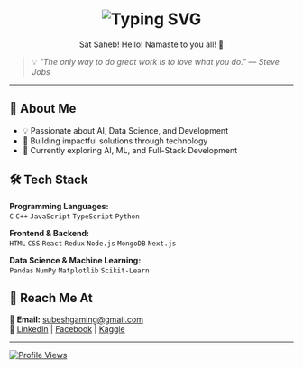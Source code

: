 <h1 align="center">
  <img src="https://readme-typing-svg.demolab.com?font=Fira+Code&weight=500&size=24&duration=4000&pause=500&color=F75C7E&center=true&vCenter=true&width=435&lines=Hi%2C+I'm+Subesh+Yadav+%F0%9F%91%8B" alt="Typing SVG" />
</h1>

<p align="center">Sat Saheb! Hello! Namaste to you all! 🙏</p>

> 💡 *"The only way to do great work is to love what you do." — Steve Jobs*

---

## 🚀 About Me  
- 💡 Passionate about AI, Data Science, and Development  
- 🎯 Building impactful solutions through technology  
- 🌱 Currently exploring AI, ML, and Full-Stack Development  

## 🛠️ Tech Stack  
**Programming Languages:**  
`C` `C++` `JavaScript` `TypeScript` `Python`  

**Frontend & Backend:**  
`HTML` `CSS` `React` `Redux` `Node.js` `MongoDB` `Next.js`

**Data Science & Machine Learning:**  
`Pandas` `NumPy` `Matplotlib` `Scikit-Learn`  

## 📩 Reach Me At  
📧 **Email:** subeshgaming@gmail.com  
🔗 [LinkedIn](https://linkedin.com/in/subeshyadav3) | [Facebook](https://www.facebook.com/subesh.yadav.54772/) | [Kaggle](https://www.kaggle.com/subeshyadav)  

---

[![Profile Views](https://visitcount.itsvg.in/api?id=subeshyadav3&label=Profile%20Views&color=0&icon=5&pretty=false)](https://visitcount.itsvg.in)

